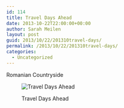```yaml
---
id: 114
title: Travel Days Ahead
date: 2013-10-22T22:00:00+00:00
author: Sarah Meilen
layout: post
guid: 2013/10/22/201310travel-days/
permalink: /2013/10/22/201310travel-days/
categories:
  - Uncategorized
---
```

Romanian Countryside<figure style="width: 2500px" class="wp-caption alignnone">

![Travel Days Ahead](http://static1.squarespace.com/static/5064cb5984ae62abc9229999/5064cb5a84ae62abc92299ae/5266ded6e4b0bc5cd29f094f/1432178558008/DSC05411.JPG)<figcaption class="wp-caption-text">Travel Days Ahead</figcaption></figure>
